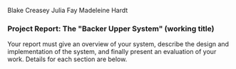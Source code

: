 Blake Creasey
Julia Fay
Madeleine Hardt

### Project Report: The "Backer Upper System" (working title)

Your report must give an overview of your system, describe the design and implementation of the system, and finally present an evaluation of your work. Details for each section are below.
